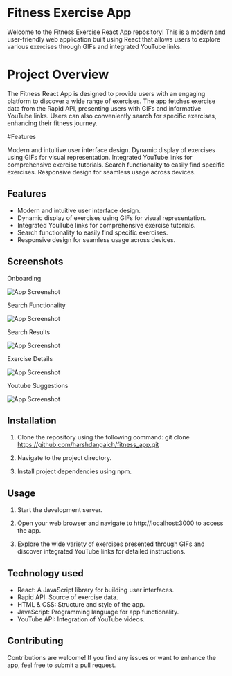
# Fitness Exercise App

Welcome to the Fitness Exercise React App repository! This is a modern and user-friendly web application built using React that allows users to explore various exercises through GIFs and integrated YouTube links.



# Project Overview

The Fitness React App is designed to provide users with an engaging platform to discover a wide range of exercises. The app fetches exercise data from the Rapid API, presenting users with GIFs and informative YouTube links. Users can also conveniently search for specific exercises, enhancing their fitness journey.

#Features

Modern and intuitive user interface design.
Dynamic display of exercises using GIFs for visual representation.
Integrated YouTube links for comprehensive exercise tutorials.
Search functionality to easily find specific exercises.
Responsive design for seamless usage across devices.


## Features

* Modern and intuitive user interface design.
* Dynamic display of exercises using GIFs for visual representation.
* Integrated YouTube links for comprehensive exercise tutorials.
* Search functionality to easily find specific exercises.
* Responsive design for seamless usage across devices.

## Screenshots

Onboarding 

![App Screenshot](https://via.placeholder.com/468x300?text=App+Screenshot+Here)


Search Functionality

![App Screenshot](https://via.placeholder.com/468x300?text=App+Screenshot+Here)

Search Results

![App Screenshot](https://via.placeholder.com/468x300?text=App+Screenshot+Here)


Exercise Details

![App Screenshot](https://via.placeholder.com/468x300?text=App+Screenshot+Here)

Youtube Suggestions

![App Screenshot](https://via.placeholder.com/468x300?text=App+Screenshot+Here)



## Installation

1. Clone the repository using the following command:
git clone https://github.com/harshdangaich/fitness_app.git

2. Navigate to the project directory.

3. Install project dependencies using npm.
    
## Usage

1. Start the development server.

2. Open your web browser and navigate to http://localhost:3000 to access the app.

3. Explore the wide variety of exercises presented through GIFs and discover integrated YouTube links for detailed instructions.


## Technology used 

* React: A JavaScript library for building user interfaces.
* Rapid API: Source of exercise data.
* HTML & CSS: Structure and style of the app.
* JavaScript: Programming language for app functionality.
* YouTube API: Integration of YouTube videos.


## Contributing

Contributions are welcome! If you find any issues or want to enhance the app, feel free to submit a pull request.

